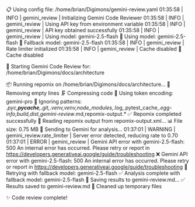 📋 Using config file: /home/brian/Digimons/gemini-review.yaml
01:35:58 |     INFO | gemini_review | Initializing Gemini Code Reviewer
01:35:58 |     INFO | gemini_review | Using API key from environment variable
01:35:58 |     INFO | gemini_review | API key obtained successfully
01:35:58 |     INFO | gemini_review | Using model: gemini-2.5-flash
🤖 Using model: gemini-2.5-flash
🔄 Fallback model: gemini-2.5-flash
01:35:58 |     INFO | gemini_review | Rate limiter initialized
01:35:58 |     INFO | gemini_review | Cache disabled
🚫 Cache disabled

🚀 Starting Gemini Code Review for: /home/brian/Digimons/docs/architecture

📦 Running repomix on /home/brian/Digimons/docs/architecture...
🧹 Removing empty lines
🗜️  Compressing code
🔢 Using token encoding: gemini-pro
🚫 Ignoring patterns: *.pyc,__pycache__,.git,.venv,venv,node_modules,*.log,.pytest_cache,*.egg-info,build,dist,gemini-review*.md,repomix-output.*
✅ Repomix completed successfully
📖 Reading repomix output from repomix-output.xml...
📊 File size: 0.75 MB
🤖 Sending to Gemini for analysis...
01:37:01 |  WARNING | gemini_review.rate_limiter | Server error detected, reducing rate to 0.70
01:37:01 |    ERROR | gemini_review | Gemini API error with gemini-2.5-flash: 500 An internal error has occurred. Please retry or report in https://developers.generativeai.google/guide/troubleshooting
❌ Gemini API error with gemini-2.5-flash: 500 An internal error has occurred. Please retry or report in https://developers.generativeai.google/guide/troubleshooting
🔄 Retrying with fallback model: gemini-2.5-flash
✅ Analysis complete with fallback model: gemini-2.5-flash
💾 Saving results to gemini-review.md...
✅ Results saved to gemini-review.md
🧹 Cleaned up temporary files

✨ Code review complete!
